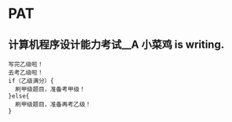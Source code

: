 # PAT
## 计算机程序设计能力考试__A 小菜鸡 is writing.

    写完乙级啦！
    去考乙级啦！
    if（乙级满分）{
      刷甲级题目，准备考甲级！
    }else{
      刷甲级题目，准备再考乙级！
    }
